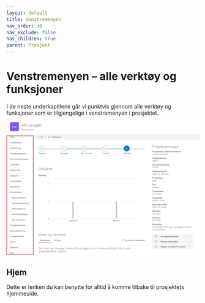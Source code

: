 ```yaml
---
layout: default
title: Venstremenyen
nav_order: 30
nav_exclude: false
has_children: true
parent: Prosjekt
---
```


# Venstremenyen – alle verktøy og funksjoner

I de neste underkapitlene går vi punktvis gjennom alle verktøy og
funksjoner som er tilgjengelige i venstremenyen i prosjektet.

![](./media/image48.png)

## Hjem

Dette er lenken du kan benytte for alltid å komme tilbake til
prosjektets hjemmeside.






















